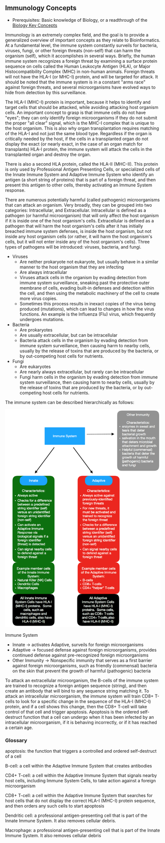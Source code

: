 ## Immunology Concepts

* Prerequisites: Basic knowledge of Biology, or a readthrough of the [Biology Key Concepts](https://github.com/scienceystuff/Biology-for-ComputerScientists/blob/master/Biology-key-concepts.md)

Immunology is an extremely complex field, and the goal is to provide a generalized overview of important concepts as they relate to Bioinformatics.  At a fundamental level, the immune system constantly surveils for bacteria, viruses, fungi, or other foreign threats (non-self) that can harm the organism (self), which it accomplishes in several ways.  Briefly, the human immune system recognizes a foreign threat by examining a surface protein sequence on cells called the Human Leukocyte Antigen (HLA), or Major Histocompatibility Complex (MHC) in non-human animals. Foreign threats will not have the HLA-I (or MHC-I) protein, and will be targeted for attack. It should be noted that the immune system is in a constant "arms race" against foreign threats, and several microorganisms have evolved ways to hide from detection by this surveillance.

The HLA-I (MHC-I) protein is important, because it helps to identify and target cells that should be attacked, while avoiding attacking host organism cells.  An important concept to grasp is that immune cells do not have "eyes"; they can only identify foreign microorganisms if they do not submit the proper "all clear" signal, which is the MHC-I complex that is unique to the host organism.  This is also why organ transplantation requires matching of the HLA-I and not just the same blood type.  Regardless if the organ is critically needed by the host, if the cells in a transplanted organ do not display the exact (or nearly exact, in the case of an organ match for transplants) HLA-I protein, the immune system will attack the cells in the transplanted organ and destroy the organ.

There is also a second HLA protein, called the HLA-II (MHC-II).  This protein is only used by Professional Antigen Presenting Cells, or specialized cells of the Innate Immune System and Adaptive Immune System who identify an antigen (a short string of proteins) that is part of a foreign threat, and then present this antigen to other cells, thereby activating an Immune System response.

There are numerous potentially harmful (called pathogenic) microorganisms that can attack an organism.  Very broadly, they can be grouped into two categories: Intracellular, and Extracellular.  Intracellular is defined as a pathogen (or harmful microorganism) that will only affect the host organism if it is inside one of the host organism's cells.  Extracellular is defined as a pathogen that will harm the host organism's cells after it has initially breached immune system defenses, is inside the host organism, but not inside any host organism cells (or rather, it will harm the host organism's cells, but it will not enter inside any of the host organism's cells). Three types of pathogens will be introduced: viruses, bacteria, and fungi.

* Viruses
  * Are neither prokaryote not eukaryote, but usually behave in a similar manner to the host organism that they are infecting
  * Are always intracellular
  * Viruses attack cells in the organism by evading detection from immune system surveillance, sneaking past the protective outer membrane of cells, evading built-in defenses and detection within the cell, and then using the metabolic machinery of the cell to create more virus copies.
  * Sometimes this process results in inexact copies of the virus being produced (mutations), which can lead to changes in how the virus functions.  An example is the Influenza (Flu) virus, which frequently undergoes mutations.
* Bacteria
  * Are prokaryotes
  * Are usually extracellular, but can be intracellular
  * Bacteria attack cells in the organism by evading detection from immune system surveillance, then causing harm to nearby cells, usually by the release of toxins that are produced by the bacteria, or by out-competing host cells for nutrients.
* Fungi
  * Are eukaryotes
  * Are nearly always extracellular, but rarely can be intracellular
  * Fungi harm cells in the organism by evading detection from immune system surveillance, then causing harm to nearby cells, usually by the release of toxins that are produced by the bacteria, or by out-competing host cells for nutrients.


The immune system can be described hierarchically as follows:

![](data_and_images/ImmuneSystem_overview.png)

Immune System
* Innate -> activates Adaptive, surveils for foreign microorganisms
* Adaptive  -> focused defense against foreign microorganisms, provides continued defense against pre-recognized foreign microorganisms
* Other Immunity -> Nonspecific immunity that serves as a first barrier against foreign microorganisms, such as friendly (commensal) bacteria on the skin that prevent the growth of harmful (pathogenic) bacteria

To attack an extracellular microorganism, the B-cells of the immune system are trained to recognize a foreign antigen sequence (string), and then create an antibody that will bind to any sequence string matching it. To attack an intracellular microorganism, the immune system will train CD8+ T-cells to look for a specific change in the sequence of the HLA-I (MHC-I) protein, and if a cell shows this change, then the CD8+ T-cell will take control of that cell and trigger apoptosis.  Apoptosis is the ordered self-destruct function that a cell can undergo when it has been infected by an intracellular microorganism, if it is behaving incorrectly, or if it has reached a certain age.


### Glossary

apoptosis: the function that triggers a controlled and ordered self-destruct of a cell

B-cell: a cell within the Adaptive Immune System that creates antibodies

CD4+ T-cell: a cell within the Adaptive Immune System that signals nearby host cells, including Immune System Cells, to take action against a foreign microorganism

CD8+ T-cell: a cell within the Adaptive Immune System that searches for host cells that do not display the correct HLA-I (MHC-I) protein sequence, and then orders any such cells to start apoptosis

Dendritic cell: a professional antigen-presenting cell that is part of the Innate Immune System. It also removes cellular debris.

Macrophage: a professional antigen-presenting cell that is part of the Innate Immune System.  It also removes cellular debris
